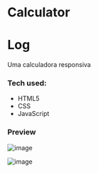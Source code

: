 # Calculator


 Log
===================
Uma calculadora responsiva 

### Tech used:
- HTML5
- CSS
- JavaScript

### Preview
![image](https://github.com/GiovanniDSouza/Calculator/assets/80133913/450083c4-fb71-4b45-9274-87a17676c201)

![image](https://github.com/GiovanniDSouza/Calculator/assets/80133913/51a804b0-3bad-4267-bf56-ae4a12e2666c)
